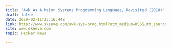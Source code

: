 ```yaml
---
title: "Awk As A Major Systems Programming Language, Revisited (2018)"
draft: false
date: 2020-02-11T23:16:44Z
link: http://www.skeeve.com/awk-sys-prog.html?utm_medium=RSS&utm_source=hune
site: www.skeeve.com
topic: Hacker News  

---
```

